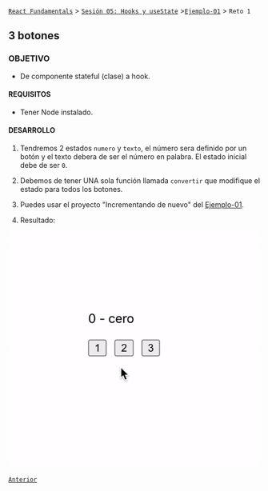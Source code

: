 [`React Fundamentals`](../../README.md) > [`Sesión 05: Hooks y useState`](../Readme.md) >[`Ejemplo-01`](../Ejemplo-01) > `Reto 1`

## 3 botones

### OBJETIVO
- De componente stateful (clase) a hook.

#### REQUISITOS 
- Tener Node instalado.

#### DESARROLLO

1. Tendremos 2 estados `numero` y `texto`, el número sera definido por un botón y el texto debera de ser el número en palabra. El estado inicial debe de ser `0`.

2. Debemos de tener UNA sola función llamada `convertir` que modifique el estado para todos los botones.

3. Puedes usar el proyecto "Incrementando de nuevo" del [Ejemplo-01](../Ejemplo-01).

4. Resultado:
<img src="./public/resultado.gif">

[`Anterior`](../Readme.md)
